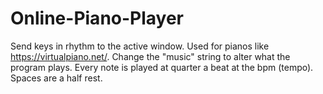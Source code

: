 # Online-Piano-Player
Send keys in rhythm to the active window.
Used for pianos like https://virtualpiano.net/.
Change the "music" string to alter what the program plays. Every note is played at quarter a beat at the bpm (tempo). Spaces are a half rest.
